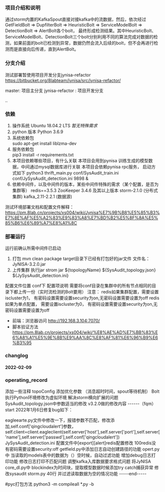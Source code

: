 ### 项目介绍和说明

通过storm内置的KafkaSpout直接对接kafka中的流数据，然后，依次经过GetFieldBolt => DupfilterBolt => HeuristicBolt => ServiceModelBolt => DetectionBolt => AlertBolt各个bolt，
最终形成检测结果。其中HeuristicBolt、ServiceModelBolt、DetectionBolt三个bolt分别利用不同的算法完成对数据的检测，如果前面的bolt已检测到异常，数据仍然会流入后续的bolt，但不会再进行检测而是直接向后传递，直到AlertBolt。

### 分支介绍

测试部署暂使用项目开发分支jynisa-refactor
https://bitbucket.org/8labteam/jynisa/src/jynisa-refactor/

master: 项目主分支
jynisa-refactor : 项目开发分支

..

### 依赖

1. 操作系统
   Ubuntu 18.04.2 LTS *暂无特殊需求*
2. python 版本 Python 3.6.9
3. 系统依赖包  
   sudo apt-get install liblzma-dev
4. 服务依赖包  
   pip3 install -r requirements.txt
5. 本项目依赖哪些项目，有什么关联
   本项目会用到pynisa 训练生成的模型数据，中间通过mysql数据库进行关联
   本项目会依赖pynisa rpc服务，
   启动方式如下
   python3 thrift_main.py conf/SysAudit_train.ini conf/JySysAudit_detection.ini 9898 &
6. 依赖中间件，以及中间件的版本，某些中间件特殊的需求（某个配置，是否为集群等）
   redis==3.5.3
   ZooKeeper 3.4.6 及其以上版本
   storm-2.1.0  (分布式集群)
   kafka_2.11-2.2.1 (数据源)

测试环境部署文档和配置文件解释：
https://pm.8lab.cn/projects/xs004/wiki/Jynisa%E7%9B%B8%E5%85%B3%E7%8E%AF%E5%A2%83%E9%83%A8%E7%BD%B2%E5%8F%8A%E5%85%B6%E6%89%A7%E8%A1%8C


### 部署运行

运行前确认所需中间件已启动
1. 打包
   mvn clean package
   target目录下已经有打包好的jar文件 文件名：JyNISA-3.2.0.jar
2. 上传集群 执行jar
   strom jar ${topologyName} ${SysAudit_topology.json} ${JySysAudit_detection.ini}




配置文件位置
conf下
配置项说明
需要将conf目录在集群中的所有节点相同的目录下都上传一份（实时流检测的Bolt要用）
注意： redis如果集群配置，需要设置iscluster为1， 有密码设置需要设置security为on,无密码设置需要设置为off
redis如果为单点配置， 需要设置iscluster为0， 有密码设置需要设置security为on,无密码设置需要设置为off


- 前端：浏览器访问
  http://192.168.3.104:7070/
- 脚本验证方法
  https://pm.8lab.cn/projects/xs004/wiki/%E8%AE%AD%E7%BB%83%E6%A8%A1%E5%9E%8B%E9%AA%8C%E8%AF%81%E6%96%B9%E6%B3%95

### changlog

#### 2022-02-09
### operating_record

添加一些注释
topoConfig 添加优化参数 （消息超时时间，spout等待机制）
Bolt执行Python环境修改为虚拟环境
解决storm横向扩展的问题
SysAudit_topology.json中参数适当的修改
v3.2.0做的修改内容
------（fqm）start 2022年1月6日修复bug如下：

eagleearte.py文件中修改一下，报错参数不匹配，修改添加,self.conf['qingcloudalert']参数，
self.client=client.eagleclient(self.server['host'],self.server['port'],self.server['name'],self.server['passwd'],self.conf['qingcloudalert'])
JySysAudit_detection.ini 配置文件中[export][alert]redis配置修改 100redis没有密码需要设置security:off
getfield.py中添加日志自动创建路径的功能
opert.py中 当读取的models表中的数据为（）空时候，自动过滤功能
增加debug日志打印功能
修改日志打印不匹配问题
调整kafka入库数据要求格式问题
将JyNISA core_dl.py中 blockindex为时间块，提取模型数据时候添加try catch捕获异常
修改sysaudit storm.py 40行 并过滤读取数据为空的情况功能
-----end-----

#pyc打包方法
python3 -m compileall *.py -b
